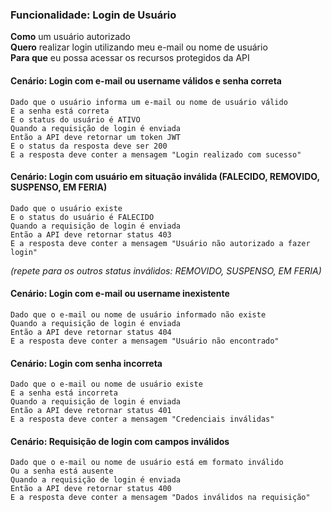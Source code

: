 ### Funcionalidade: Login de Usuário

**Como** um usuário autorizado  
**Quero** realizar login utilizando meu e-mail ou nome de usuário  
**Para que** eu possa acessar os recursos protegidos da API

#### Cenário: Login com e-mail ou username válidos e senha correta

```gherkin
Dado que o usuário informa um e-mail ou nome de usuário válido
E a senha está correta
E o status do usuário é ATIVO
Quando a requisição de login é enviada
Então a API deve retornar um token JWT
E o status da resposta deve ser 200
E a resposta deve conter a mensagem "Login realizado com sucesso"
```

#### Cenário: Login com usuário em situação inválida (FALECIDO, REMOVIDO, SUSPENSO, EM FERIA)

```gherkin
Dado que o usuário existe
E o status do usuário é FALECIDO
Quando a requisição de login é enviada
Então a API deve retornar status 403
E a resposta deve conter a mensagem "Usuário não autorizado a fazer login"
```

_(repete para os outros status inválidos: REMOVIDO, SUSPENSO, EM FERIA)_

#### Cenário: Login com e-mail ou username inexistente

```gherkin
Dado que o e-mail ou nome de usuário informado não existe
Quando a requisição de login é enviada
Então a API deve retornar status 404
E a resposta deve conter a mensagem "Usuário não encontrado"
```

#### Cenário: Login com senha incorreta

```gherkin
Dado que o e-mail ou nome de usuário existe
E a senha está incorreta
Quando a requisição de login é enviada
Então a API deve retornar status 401
E a resposta deve conter a mensagem "Credenciais inválidas"
```

#### Cenário: Requisição de login com campos inválidos

```gherkin
Dado que o e-mail ou nome de usuário está em formato inválido
Ou a senha está ausente
Quando a requisição de login é enviada
Então a API deve retornar status 400
E a resposta deve conter a mensagem "Dados inválidos na requisição"
```
